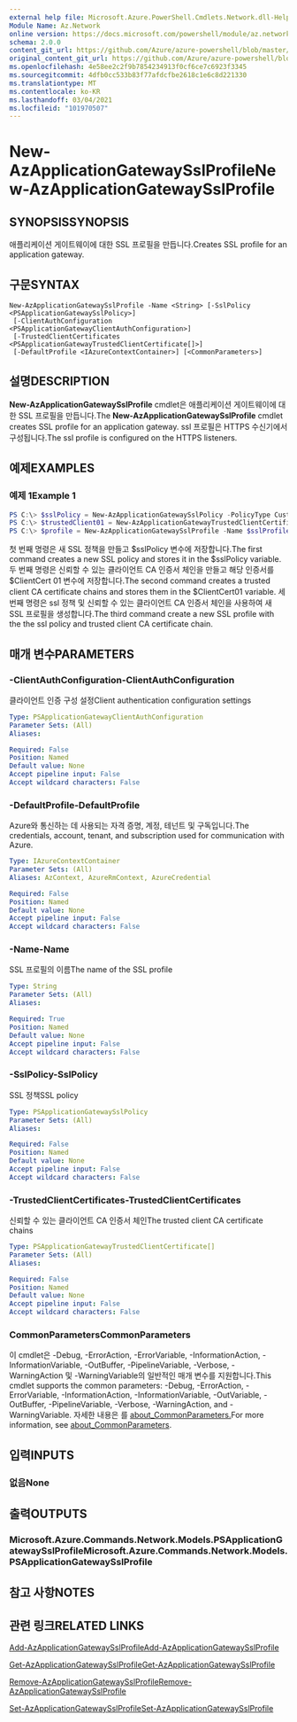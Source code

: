 ```yaml
---
external help file: Microsoft.Azure.PowerShell.Cmdlets.Network.dll-Help.xml
Module Name: Az.Network
online version: https://docs.microsoft.com/powershell/module/az.network/new-azapplicationgatewaysslprofile
schema: 2.0.0
content_git_url: https://github.com/Azure/azure-powershell/blob/master/src/Network/Network/help/New-AzApplicationGatewaySslProfile.md
original_content_git_url: https://github.com/Azure/azure-powershell/blob/master/src/Network/Network/help/New-AzApplicationGatewaySslProfile.md
ms.openlocfilehash: 4e58ee2c2f9b7854234913f0cf6ce7c6923f3345
ms.sourcegitcommit: 4dfb0cc533b83f77afdcfbe2618c1e6c8d221330
ms.translationtype: MT
ms.contentlocale: ko-KR
ms.lasthandoff: 03/04/2021
ms.locfileid: "101970507"
---
```

# <span data-ttu-id="084b5-101">New-AzApplicationGatewaySslProfile</span><span class="sxs-lookup"><span data-stu-id="084b5-101">New-AzApplicationGatewaySslProfile</span></span>

## <span data-ttu-id="084b5-102">SYNOPSIS</span><span class="sxs-lookup"><span data-stu-id="084b5-102">SYNOPSIS</span></span>
<span data-ttu-id="084b5-103">애플리케이션 게이트웨이에 대한 SSL 프로필을 만듭니다.</span><span class="sxs-lookup"><span data-stu-id="084b5-103">Creates SSL profile for an application gateway.</span></span>

## <span data-ttu-id="084b5-104">구문</span><span class="sxs-lookup"><span data-stu-id="084b5-104">SYNTAX</span></span>

```
New-AzApplicationGatewaySslProfile -Name <String> [-SslPolicy <PSApplicationGatewaySslPolicy>]
 [-ClientAuthConfiguration <PSApplicationGatewayClientAuthConfiguration>]
 [-TrustedClientCertificates <PSApplicationGatewayTrustedClientCertificate[]>]
 [-DefaultProfile <IAzureContextContainer>] [<CommonParameters>]
```

## <span data-ttu-id="084b5-105">설명</span><span class="sxs-lookup"><span data-stu-id="084b5-105">DESCRIPTION</span></span>
<span data-ttu-id="084b5-106">**New-AzApplicationGatewaySslProfile** cmdlet은 애플리케이션 게이트웨이에 대한 SSL 프로필을 만듭니다.</span><span class="sxs-lookup"><span data-stu-id="084b5-106">The **New-AzApplicationGatewaySslProfile** cmdlet creates SSL profile for an application gateway.</span></span> <span data-ttu-id="084b5-107">ssl 프로필은 HTTPS 수신기에서 구성됩니다.</span><span class="sxs-lookup"><span data-stu-id="084b5-107">The ssl profile is configured on the HTTPS listeners.</span></span>

## <span data-ttu-id="084b5-108">예제</span><span class="sxs-lookup"><span data-stu-id="084b5-108">EXAMPLES</span></span>

### <span data-ttu-id="084b5-109">예제 1</span><span class="sxs-lookup"><span data-stu-id="084b5-109">Example 1</span></span>
```powershell
PS C:\> $sslPolicy = New-AzApplicationGatewaySslPolicy -PolicyType Custom -MinProtocolVersion TLSv1_1 -CipherSuite "TLS_ECDHE_ECDSA_WITH_AES_128_GCM_SHA256", "TLS_ECDHE_ECDSA_WITH_AES_256_GCM_SHA384", "TLS_ECDHE_RSA_WITH_AES_128_CBC_SHA", "TLS_RSA_WITH_AES_128_GCM_SHA256"
PS C:\> $trustedClient01 = New-AzApplicationGatewayTrustedClientCertificate -Name "ClientCert01" -CertificateFile "C:\clientCAChain1.cer"
PS C:\> $profile = New-AzApplicationGatewaySslProfile -Name $sslProfile01Name -SslPolicy $sslPolicy -TrustedClientCertificates $trustedClient01
```
<span data-ttu-id="084b5-110">첫 번째 명령은 새 SSL 정책을 만들고 $sslPolicy 변수에 저장합니다.</span><span class="sxs-lookup"><span data-stu-id="084b5-110">The first command creates a new SSL policy and stores it in the $sslPolicy variable.</span></span>
<span data-ttu-id="084b5-111">두 번째 명령은 신뢰할 수 있는 클라이언트 CA 인증서 체인을 만들고 해당 인증서를 $ClientCert 01 변수에 저장합니다.</span><span class="sxs-lookup"><span data-stu-id="084b5-111">The second command creates a trusted client CA certificate chains and stores them in the $ClientCert01 variable.</span></span>
<span data-ttu-id="084b5-112">세 번째 명령은 ssl 정책 및 신뢰할 수 있는 클라이언트 CA 인증서 체인을 사용하여 새 SSL 프로필을 생성합니다.</span><span class="sxs-lookup"><span data-stu-id="084b5-112">The third command create a new SSL profile with the the ssl policy and trusted client CA certificate chain.</span></span>

## <span data-ttu-id="084b5-113">매개 변수</span><span class="sxs-lookup"><span data-stu-id="084b5-113">PARAMETERS</span></span>

### <span data-ttu-id="084b5-114">-ClientAuthConfiguration</span><span class="sxs-lookup"><span data-stu-id="084b5-114">-ClientAuthConfiguration</span></span>
<span data-ttu-id="084b5-115">클라이언트 인증 구성 설정</span><span class="sxs-lookup"><span data-stu-id="084b5-115">Client authentication configuration settings</span></span>

```yaml
Type: PSApplicationGatewayClientAuthConfiguration
Parameter Sets: (All)
Aliases:

Required: False
Position: Named
Default value: None
Accept pipeline input: False
Accept wildcard characters: False
```

### <span data-ttu-id="084b5-116">-DefaultProfile</span><span class="sxs-lookup"><span data-stu-id="084b5-116">-DefaultProfile</span></span>
<span data-ttu-id="084b5-117">Azure와 통신하는 데 사용되는 자격 증명, 계정, 테넌트 및 구독입니다.</span><span class="sxs-lookup"><span data-stu-id="084b5-117">The credentials, account, tenant, and subscription used for communication with Azure.</span></span>

```yaml
Type: IAzureContextContainer
Parameter Sets: (All)
Aliases: AzContext, AzureRmContext, AzureCredential

Required: False
Position: Named
Default value: None
Accept pipeline input: False
Accept wildcard characters: False
```

### <span data-ttu-id="084b5-118">-Name</span><span class="sxs-lookup"><span data-stu-id="084b5-118">-Name</span></span>
<span data-ttu-id="084b5-119">SSL 프로필의 이름</span><span class="sxs-lookup"><span data-stu-id="084b5-119">The name of the SSL profile</span></span>

```yaml
Type: String
Parameter Sets: (All)
Aliases:

Required: True
Position: Named
Default value: None
Accept pipeline input: False
Accept wildcard characters: False
```

### <span data-ttu-id="084b5-120">-SslPolicy</span><span class="sxs-lookup"><span data-stu-id="084b5-120">-SslPolicy</span></span>
<span data-ttu-id="084b5-121">SSL 정책</span><span class="sxs-lookup"><span data-stu-id="084b5-121">SSL policy</span></span>

```yaml
Type: PSApplicationGatewaySslPolicy
Parameter Sets: (All)
Aliases:

Required: False
Position: Named
Default value: None
Accept pipeline input: False
Accept wildcard characters: False
```

### <span data-ttu-id="084b5-122">-TrustedClientCertificates</span><span class="sxs-lookup"><span data-stu-id="084b5-122">-TrustedClientCertificates</span></span>
<span data-ttu-id="084b5-123">신뢰할 수 있는 클라이언트 CA 인증서 체인</span><span class="sxs-lookup"><span data-stu-id="084b5-123">The trusted client CA certificate chains</span></span>

```yaml
Type: PSApplicationGatewayTrustedClientCertificate[]
Parameter Sets: (All)
Aliases:

Required: False
Position: Named
Default value: None
Accept pipeline input: False
Accept wildcard characters: False
```

### <span data-ttu-id="084b5-124">CommonParameters</span><span class="sxs-lookup"><span data-stu-id="084b5-124">CommonParameters</span></span>
<span data-ttu-id="084b5-125">이 cmdlet은 -Debug, -ErrorAction, -ErrorVariable, -InformationAction, -InformationVariable, -OutBuffer, -PipelineVariable, -Verbose, -WarningAction 및 -WarningVariable의 일반적인 매개 변수를 지원합니다.</span><span class="sxs-lookup"><span data-stu-id="084b5-125">This cmdlet supports the common parameters: -Debug, -ErrorAction, -ErrorVariable, -InformationAction, -InformationVariable, -OutVariable, -OutBuffer, -PipelineVariable, -Verbose, -WarningAction, and -WarningVariable.</span></span> <span data-ttu-id="084b5-126">자세한 내용은 를 [about_CommonParameters.](http://go.microsoft.com/fwlink/?LinkID=113216)</span><span class="sxs-lookup"><span data-stu-id="084b5-126">For more information, see [about_CommonParameters](http://go.microsoft.com/fwlink/?LinkID=113216).</span></span>

## <span data-ttu-id="084b5-127">입력</span><span class="sxs-lookup"><span data-stu-id="084b5-127">INPUTS</span></span>

### <span data-ttu-id="084b5-128">없음</span><span class="sxs-lookup"><span data-stu-id="084b5-128">None</span></span>

## <span data-ttu-id="084b5-129">출력</span><span class="sxs-lookup"><span data-stu-id="084b5-129">OUTPUTS</span></span>

### <span data-ttu-id="084b5-130">Microsoft.Azure.Commands.Network.Models.PSApplicationGatewaySslProfile</span><span class="sxs-lookup"><span data-stu-id="084b5-130">Microsoft.Azure.Commands.Network.Models.PSApplicationGatewaySslProfile</span></span>

## <span data-ttu-id="084b5-131">참고 사항</span><span class="sxs-lookup"><span data-stu-id="084b5-131">NOTES</span></span>

## <span data-ttu-id="084b5-132">관련 링크</span><span class="sxs-lookup"><span data-stu-id="084b5-132">RELATED LINKS</span></span>

[<span data-ttu-id="084b5-133">Add-AzApplicationGatewaySslProfile</span><span class="sxs-lookup"><span data-stu-id="084b5-133">Add-AzApplicationGatewaySslProfile</span></span>](./Add-AzApplicationGatewaySslProfile.md)

[<span data-ttu-id="084b5-134">Get-AzApplicationGatewaySslProfile</span><span class="sxs-lookup"><span data-stu-id="084b5-134">Get-AzApplicationGatewaySslProfile</span></span>](./Get-AzApplicationGatewaySslProfile.md)

[<span data-ttu-id="084b5-135">Remove-AzApplicationGatewaySslProfile</span><span class="sxs-lookup"><span data-stu-id="084b5-135">Remove-AzApplicationGatewaySslProfile</span></span>](./Remove-AzApplicationGatewaySslProfile.md)

[<span data-ttu-id="084b5-136">Set-AzApplicationGatewaySslProfile</span><span class="sxs-lookup"><span data-stu-id="084b5-136">Set-AzApplicationGatewaySslProfile</span></span>](./Set-AzApplicationGatewaySslProfile.md)